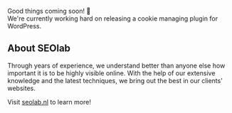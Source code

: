 Good things coming soon! 👀  
We're currently working hard on releasing a cookie managing plugin for WordPress.


## About SEOlab

Through years of experience, we understand better than anyone else how important it is to be highly visible online. With the help of our extensive knowledge and the latest techniques, we bring out the best in our clients' websites.

Visit [seolab.nl](https://www.seolab.nl) to learn more! 